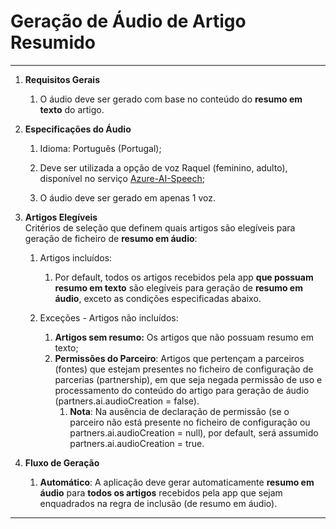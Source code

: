 # Geração de Áudio de Artigo **Resumido**

---

 

1. **Requisitos Gerais**  
   1. O áudio deve ser gerado com base no conteúdo do **resumo em texto** do artigo.

2. **Especificações do Áudio**  
   1. Idioma: Português (Portugal);  
   2. Deve ser utilizada a opção de voz Raquel (feminino, adulto), disponível no serviço [Azure-AI-Speech](https://ai.azure.com/explore/models/aiservices/Azure-AI-Speech/version/1/registry/azureml-cogsvc/tryout/texttospeech#voicegallery);

   3. O áudio deve ser gerado em apenas 1 voz.

3. **Artigos Elegíveis**  
   Critérios de seleção que definem quais artigos são elegíveis para geração de ficheiro de **resumo em áudio**:   
   1. Artigos incluídos:  
      1. Por default, todos os artigos recebidos pela app **que possuam resumo em texto** são elegíveis para geração de **resumo em áudio**, exceto as condições especificadas abaixo.

   2. Exceções \- Artigos não incluídos:  
      1. **Artigos sem resumo:** Os artigos que não possuam resumo em texto;  
      2. **Permissões do Parceiro**: Artigos que pertençam a parceiros (fontes) que estejam presentes no ficheiro de configuração de parcerias (partnership), em que seja negada permissão de uso e processamento do conteúdo do artigo para geração de áudio (partners.ai.audioCreation \= false).  
         1. **Nota**: Na ausência de declaração de permissão (se o parceiro não está presente no ficheiro de configuração ou partners.ai.audioCreation \= null), por default, será assumido partners.ai.audioCreation \= true.

4. **Fluxo de Geração**  
   1. **Automático**: A aplicação deve gerar automaticamente **resumo em áudio** para **todos os artigos** recebidos pela app que sejam enquadrados na regra de inclusão (de resumo em áudio).

---

